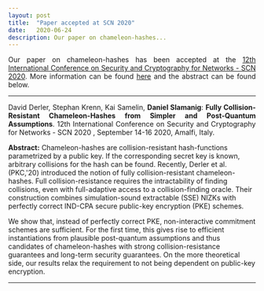 ```yaml
---
layout: post
title:  "Paper accepted at SCN 2020"
date:   2020-06-24
description: Our paper on chameleon-hashes...
---
```


<p class="blockquote" align="justify">Our paper on chameleon-hashes has been accepted at the <a href="https://scn.unisa.it/" target="_blank"> 12th International Conference on Security and Cryptography for Networks - SCN 2020</a>. More information can be found <a href="https://profet.at/pubs/" target="_blank">here</a> and the abstract can be found below.</p>

<hr> 
<p class="blockquote" align="justify">David Derler, Stephan Krenn, Kai Samelin, <b>Daniel Slamanig</b>: <b>Fully Collision-Resistant Chameleon-Hashes from Simpler and Post-Quantum Assumptions</b>. 12th International Conference on Security and Cryptography for Networks - SCN 2020 , September 14-16 2020, Amalfi, Italy.</p>

<p><b>Abstract:</b> Chameleon-hashes are collision-resistant hash-functions parametrized by a public key. If the corresponding secret key is known, arbitrary collisions for the hash can be found. Recently, Derler et al. (PKC,'20) introduced the notion of fully collision-resistant chameleon-hashes. Full collision-resistance requires the intractability of finding collisions, even with full-adaptive access to a collision-finding oracle. Their construction combines simulation-sound extractable (SSE)
NIZKs with perfectly correct IND-CPA secure public-key encryption (PKE) schemes.

We show that, instead of perfectly correct PKE, non-interactive commitment schemes are sufficient. For the first time, this gives rise to efficient instantiations from plausible post-quantum assumptions and thus candidates of chameleon-hashes with strong collision-resistance guarantees and long-term security guarantees. On the more theoretical side, our results relax the requirement to not being dependent on public-key encryption.</p>
<hr> 
